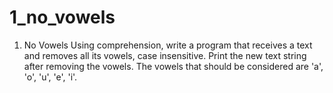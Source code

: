 # 1_no_vowels
1.	No Vowels
Using comprehension, write a program that receives a text and removes all its vowels, case insensitive. Print the new text string after removing the vowels. The vowels that should be considered are 'a', 'o', 'u', 'e', 'i'.
